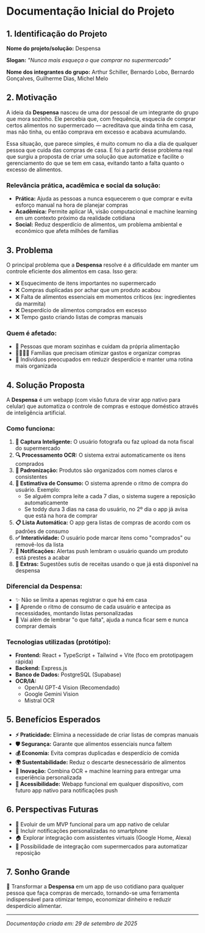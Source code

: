 # Documentação Inicial do Projeto

## 1. Identificação do Projeto

**Nome do projeto/solução:** Despensa

**Slogan:** *"Nunca mais esqueça o que comprar no supermercado"*

**Nome dos integrantes do grupo:** Arthur Schiller, Bernardo Lobo, Bernardo Gonçalves, Guilherme Dias, Michel Melo

## 2. Motivação

A ideia da **Despensa** nasceu de uma dor pessoal de um integrante do grupo que mora sozinho. Ele percebia que, com frequência, esquecia de comprar certos alimentos no supermercado — acreditava que ainda tinha em casa, mas não tinha, ou então comprava em excesso e acabava acumulando.

Essa situação, que parece simples, é muito comum no dia a dia de qualquer pessoa que cuida das compras de casa. E foi a partir desse problema real que surgiu a proposta de criar uma solução que automatize e facilite o gerenciamento do que se tem em casa, evitando tanto a falta quanto o excesso de alimentos.

### Relevância prática, acadêmica e social da solução:

- **Prática:** Ajuda as pessoas a nunca esquecerem o que comprar e evita esforço manual na hora de planejar compras
- **Acadêmica:** Permite aplicar IA, visão computacional e machine learning em um contexto próximo da realidade cotidiana
- **Social:** Reduz desperdício de alimentos, um problema ambiental e econômico que afeta milhões de famílias

## 3. Problema

O principal problema que a **Despensa** resolve é a dificuldade em manter um controle eficiente dos alimentos em casa. Isso gera:

- ❌ Esquecimento de itens importantes no supermercado
- ❌ Compras duplicadas por achar que um produto acabou
- ❌ Falta de alimentos essenciais em momentos críticos (ex: ingredientes da marmita)
- ❌ Desperdício de alimentos comprados em excesso
- ❌ Tempo gasto criando listas de compras manuais

### Quem é afetado:

- 👤 Pessoas que moram sozinhas e cuidam da própria alimentação
- 👨‍👩‍👧‍👦 Famílias que precisam otimizar gastos e organizar compras
- 🌱 Indivíduos preocupados em reduzir desperdício e manter uma rotina mais organizada

## 4. Solução Proposta

A **Despensa** é um webapp (com visão futura de virar app nativo para celular) que automatiza o controle de compras e estoque doméstico através de inteligência artificial.

### Como funciona:

1. **📸 Captura Inteligente:** O usuário fotografa ou faz upload da nota fiscal do supermercado
2. **🔍 Processamento OCR:** O sistema extrai automaticamente os itens comprados
3. **📝 Padronização:** Produtos são organizados com nomes claros e consistentes
4. **🧠 Estimativa de Consumo:** O sistema aprende o ritmo de compra do usuário. Exemplo:
   - Se alguém compra leite a cada 7 dias, o sistema sugere a reposição automaticamente
   - Se toddy dura 3 dias na casa do usuário, no 2º dia o app já avisa que está na hora de comprar
5. **📋 Lista Automática:** O app gera listas de compras de acordo com os padrões de consumo
6. **✅ Interatividade:** O usuário pode marcar itens como "comprados" ou removê-los da lista
7. **🔔 Notificações:** Alertas push lembram o usuário quando um produto está prestes a acabar
8. **🍳 Extras:** Sugestões sutis de receitas usando o que já está disponível na despensa

### Diferencial da Despensa:

- ✨ Não se limita a apenas registrar o que há em casa
- 🎯 Aprende o ritmo de consumo de cada usuário e antecipa as necessidades, montando listas personalizadas
- 🚀 Vai além de lembrar "o que falta", ajuda a nunca ficar sem e nunca comprar demais

### Tecnologias utilizadas (protótipo):

- **Frontend:** React + TypeScript + Tailwind + Vite (foco em prototipagem rápida)
- **Backend:** Express.js
- **Banco de Dados:** PostgreSQL (Supabase)
- **OCR/IA:** 
  - OpenAI GPT-4 Vision (Recomendado)
  - Google Gemini Vision
  - Mistral OCR

## 5. Benefícios Esperados

- **⚡ Praticidade:** Elimina a necessidade de criar listas de compras manuais
- **🛡️ Segurança:** Garante que alimentos essenciais nunca faltem
- **💰 Economia:** Evita compras duplicadas e desperdício de comida
- **🌍 Sustentabilidade:** Reduz o descarte desnecessário de alimentos
- **🚀 Inovação:** Combina OCR + machine learning para entregar uma experiência personalizada
- **📱 Acessibilidade:** Webapp funcional em qualquer dispositivo, com futuro app nativo para notificações push

## 6. Perspectivas Futuras

- 📱 Evoluir de um MVP funcional para um app nativo de celular
- 🔔 Incluir notificações personalizadas no smartphone
- 🏠 Explorar integração com assistentes virtuais (Google Home, Alexa)
- 🛒 Possibilidade de integração com supermercados para automatizar reposição

## 7. Sonho Grande

🎯 Transformar a **Despensa** em um app de uso cotidiano para qualquer pessoa que faça compras de mercado, tornando-se uma ferramenta indispensável para otimizar tempo, economizar dinheiro e reduzir desperdício alimentar.

---

*Documentação criada em: 29 de setembro de 2025*